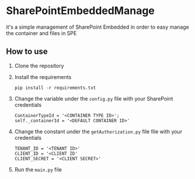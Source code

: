 # SharePointEmbeddedManage

it's a simple management of SharePoint Embedded in order to easy manage the container and files in SPE

## How to use

1. Clone the repository
2. Install the requirements
   ```
   pip install -r requirements.txt
   ```
3. Change the variable under the `config.py` file with your SharePoint credentials
   ```
   ContainerTypeId = '<CONTAINER TYPE ID>';
   self._containerId = '<DEFAULT CONTAINER ID>'
   ```
4. Change the constant under the `getAuthorization.py` file file with your credentials

   ```
   TENANT_ID = '<TENANT ID>'
   CLIENT_ID = '<CLIENT ID'
   CLIENT_SECRET = '<CLIENT SECRET>'
   ```

5. Run the `main.py` file
